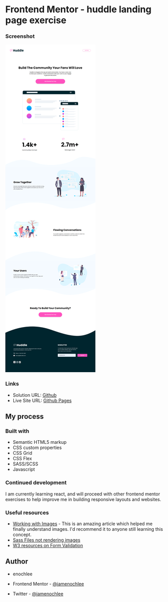 # Frontend Mentor - huddle landing page exercise

### Screenshot

![](images/Frontend%20Mentor%20_%20Huddle%20landing%20page%20with%20curved%20sections.png)

### Links

- Solution URL: [Github](https://github.com/iamenochlee/frontendmentor/master/huddle-landing-page-with-curved-sections-master)
- Live Site URL: [Github Pages](https://iamenochlee.github.io/frontendmentor/huddle-landing-page-with-curved-sections-master/)

## My process

### Built with

- Semantic HTML5 markup
- CSS custom properties
- CSS Grid
- CSS Flex
- SASS/SCSS
- Javascript


### Continued development

I am currently learning react, and will proceed with other frontend mentor exercises to help improve me in building responsive layouts and websites.

### Useful resources


- [Working with Images](https://www.w3schools.com/css/css3_images.asp) - This is an amazing article which helped me finally understand images. I'd recommend it to anyone still learning this concept.
- [Sass Files not rendering images](https://stackoverflow.com/questions/50205831/my-scss-files-wont-load-on-github-html-pages-for-some-reason)
- [W3 resources on Form Validation](https://www.w3resource.com/javascript/form/javascript-sample-registration-form-validation.php)


## Author

- enochlee

- Frontend Mentor - [@iamenochlee](https://www.frontendmentor.io/profile/iamenochlee)
- Twitter - [@iamenochlee](https://twitter.com/iamenochlee)
